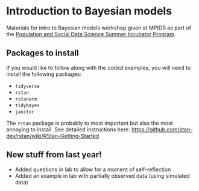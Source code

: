 # Introduction to Bayesian models
Materials for intro to Bayesian models workshop given at MPIDR as part of the [Population and Social Data Science Summer Incubator Program](https://www.demogr.mpg.de/en/news_events_6123/news_press_releases_4630/news/population_and_social_data_science_summer_incubator_program_2024_13112). 

## Packages to install

If you would like to follow along with the coded examples, you will need to install the following packages:


- `tidyverse`
- `rstan`
- `rstanarm`
- `tidybayes`
- `janitor`

The `rstan` package is probably to most important but also the most annoying to install. See detailed instructions here: https://github.com/stan-dev/rstan/wiki/RStan-Getting-Started

## New stuff from last year!

- Added questions in lab to allow for a moment of self-reflection
- Added an example in lab with partially observed data (using simulated data)

